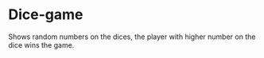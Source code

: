 # Dice-game
Shows random numbers on the dices, the player with higher number on the dice wins the game.
